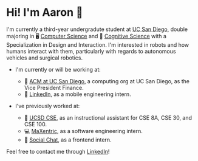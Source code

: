 # Hi! I'm Aaron 👋

I'm currently a third-year undergradute student at [UC San Diego](https://ucsd.edu), double majoring in 🖥 [Computer Science](https://cse.ucsd.edu) and 🧠 [Cognitive Science](https://cogsci.ucsd.edu) with a Specialization in Design and Interaction. I'm interested in robots and how humans interact with them, particularly with regards to autonomous vehicles and surgical robotics. 

* I'm currently or will be working at:
  * 🔷 [ACM at UC San Diego](https://acmucsd.org), a computing org at UC San Diego, as the Vice President Finance.
  * 🏢 [LinkedIn](https://www.linkedin.com/in/aaron-x-yu/), as a mobile engineering intern.

* I've previously worked at:
  * 🔱 [UCSD CSE](https://cse.ucsd.edu), as an instructional assistant for CSE 8A, CSE 30, and CSE 100.
  * 💻 [MaXentric](https://maxentric.com), as a software engineering intern.
  * 🏢 [Social Chat](https://socialchat.ai), as a frontend intern.
  
Feel free to contact me through [LinkedIn](https://www.linkedin.com/in/aaron-x-yu/)!
